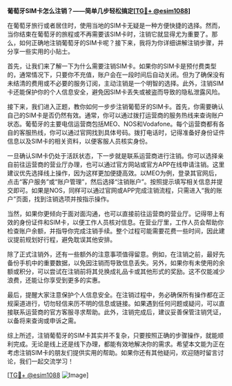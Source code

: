 **葡萄牙SIM卡怎么注销？——简单几步轻松搞定[[TG💪+ @esim1088](https://t.me/s/esim1088)]**

在葡萄牙旅行或者居住时，使用当地的SIM卡无疑是一种方便快捷的选择。然而，当你结束在葡萄牙的旅程或不再需要该SIM卡时，注销它就显得尤为重要了。那么，如何正确地注销葡萄牙的SIM卡呢？接下来，我将为你详细讲解注销步骤，并分享一些实用的小贴士。

首先，让我们来了解一下为什么需要注销SIM卡。如果你的SIM卡是预付费类型的，通常情况下，只要你不充值，账户会在一段时间后自动关闭。但为了确保没有未结清的费用或不必要的服务订阅，主动注销是一个明智的选择。此外，注销SIM卡还能保护你的个人信息安全，避免因SIM卡丢失或被盗而导致的隐私泄露风险。

接下来，我们进入正题，教你如何一步步注销葡萄牙的SIM卡。首先，你需要确认自己的SIM卡是否仍然有效。通常，你可以通过拨打运营商的服务热线来查询账户状态。葡萄牙的主要电信运营商包括MEO、NOS和Vodafone。每个运营商都有各自的客服热线，你可以通过官网找到具体号码。拨打电话时，记得准备好身份证件信息以及SIM卡的相关资料，以便客服人员核实身份。

一旦确认SIM卡仍处于活跃状态，下一步就是联系运营商进行注销。你可以选择亲自前往运营商的营业厅办理，也可以通过官方网站或官方APP在线申请注销。这里建议优先选择线上操作，因为这样更加便捷高效。以MEO为例，登录其官网后，点击“客户服务”或“账户管理”，然后选择“注销账户”。按照提示填写相关信息并提交即可。如果是NOS，同样可以通过官网或APP完成注销流程，只需进入“我的账户”页面，找到注销选项并按指示操作。

当然，如果你更倾向于面对面沟通，也可以直接前往运营商的营业厅。记得带上有效的身份证件和SIM卡，以便工作人员核对信息。在营业厅里，工作人员会帮助你检查账户余额，并指导你完成注销手续。整个过程可能需要花费一些时间，因此建议提前规划好行程，避免耽误其他安排。

除了正式注销外，还有一些额外的注意事项值得留意。例如，在注销之前，最好先备份手机中的重要数据，以免因注销而导致信息丢失。另外，如果你有未使用的余额或积分，可以尝试在注销前将其兑换成礼品卡或其他形式的奖励。这不仅能减少浪费，还能让你享受到更多的实惠。

最后，提醒大家注意保护个人信息安全。在注销过程中，务必确保所有操作都在正规渠道进行，切勿轻信来历不明的信息或链接。如果遇到任何问题或疑问，可以直接联系运营商的官方客服寻求帮助。此外，注销完成后，建议妥善保管注销凭证，以备将来查询或申诉之需。

综上所述，注销葡萄牙的SIM卡其实并不复杂，只要按照正确的步骤操作，就能顺利完成。无论是线上还是线下办理，都能有效地解决你的需求。希望本文能为正在考虑注销SIM卡的朋友们提供实用的帮助。如果你还有其他疑问，欢迎随时留言讨论，我们一起交流学习！

[[TG💪+ @esim1088](https://t.me/s/esim1088) ![Image](https://i.postimg.cc/4NQfJmqS/Snipaste-2025-05-13-00-14-12.png)]